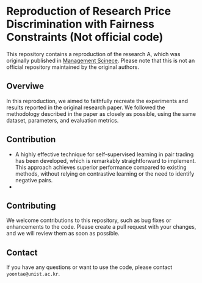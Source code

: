 
# Reproduction of Research Price Discrimination with Fairness Constraints (Not official code)

This repository contains a reproduction of the research A, which was originally published in [Management Scinece](https://pubsonline.informs.org/doi/pdf/10.1287/mnsc.2022.4317). Please note that this is not an official repository maintained by the original authors.



## Overviwe
In this reproduction, we aimed to faithfully recreate the experiments and results reported in the original research paper. We followed the methodology described in the paper as closely as possible, using the same dataset, parameters, and evaluation metrics.


## Contribution
- A highly effective technique for self-supervised learning in pair trading has been developed, which is remarkably straightforward to implement. This approach achieves superior performance compared to existing methods, without relying on contrastive learning or the need to identify negative pairs.
- 


## Contributing

We welcome contributions to this repository, such as bug fixes or enhancements to the code. Please create a pull request with your changes, and we will review them as soon as possible.


## Contact

If you have any questions or want to use the code, please contact `yoontae@unist.ac.kr`.


